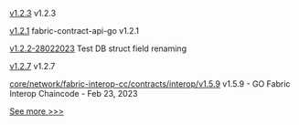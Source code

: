 
[v1.2.3](https://github.com/hyperledger/firefly-common/releases/tag/v1.2.3) v1.2.3

[v1.2.1](https://github.com/hyperledger/fabric-contract-api-go/releases/tag/v1.2.1) fabric-contract-api-go v1.2.1

[v1.2.2-28022023](https://github.com/hyperledger/firefly-common/releases/tag/v1.2.2-28022023) Test DB struct field renaming

[v1.2.7](https://github.com/hyperledger/firefly-sdk-nodejs/releases/tag/v1.2.7) v1.2.7

[core/network/fabric-interop-cc/contracts/interop/v1.5.9](https://github.com/hyperledger-labs/weaver-dlt-interoperability/releases/tag/core/network/fabric-interop-cc/contracts/interop/v1.5.9) v1.5.9 - GO Fabric Interop Chaincode - Feb 23, 2023


[See more >>>](https://start-here.hyperledger.org/releases)
